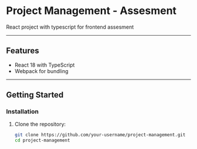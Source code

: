 # Project Management - Assesment

React project with typescript for frontend assesment

---

## **Features**

- React 18 with TypeScript
- Webpack for bundling

---

## **Getting Started**

### **Installation**

1. Clone the repository:
   ```bash
   git clone https://github.com/your-username/project-management.git
   cd project-management
   ```
